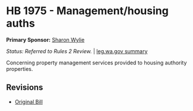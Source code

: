 # HB 1975 - Management/housing auths
**Primary Sponsor:** [Sharon Wylie](/person/leg/sharon.wylie.md)

*Status: Referred to Rules 2 Review.* | [leg.wa.gov summary](https://app.leg.wa.gov/billsummary?BillNumber=1975&Year=2021)

Concerning property management services provided to housing authority properties.

## Revisions
* [Original Bill](1/)